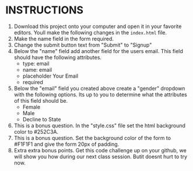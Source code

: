 # INSTRUCTIONS

1. Download this project onto your computer and open it in your favorite editors. Youll make the following changes in the `index.html` file.
2. Make the name field in the form required.
3. Change the submit button text from "Submit" to "Signup"
4. Below the "name" field add another field for the users email. This field should have the following attributes.
   * type: email
   * name: email
   * placeholder Your Email
   * required
5. Below the "email" field you created above create a "gender" dropdown with the following options. Its up to you to determine what the attributes of this field should be.
   * Female
   * Male
   * Decline to State
6. This is a bonus question. In the "style.css" file set the html
   background color to #252C3A.
7. This is a bonus question. Set the background color of the form to #F1F1F1 and give the form 20px of padding.
8. Extra extra bonus points. Get this code challenge up on your github, we will show you how during our next class session. Butit doesnt hurt to try now.

